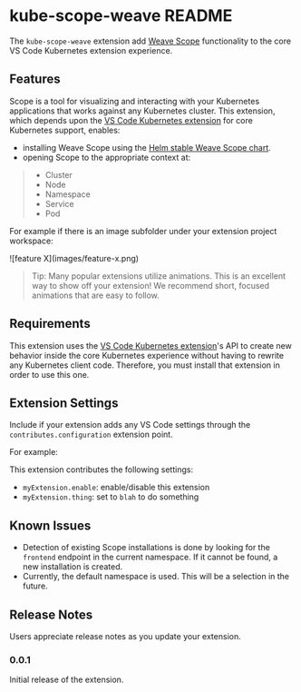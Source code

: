 # kube-scope-weave README

The `kube-scope-weave` extension add [Weave Scope](https://www.weave.works/oss/scope/) functionality to the core VS Code Kubernetes extension experience. 

## Features

Scope is a tool for visualizing and interacting with your Kubernetes applications that works against any Kubernetes cluster. This extension, which depends upon the [VS Code Kubernetes extension](https://marketplace.visualstudio.com/items?itemName=ms-kubernetes-tools.vscode-kubernetes-tools) for core Kubernetes support, enables:
- installing Weave Scope using the [Helm stable Weave Scope chart](https://hub.kubeapps.com/charts/stable/weave-scope).
- opening Scope to the appropriate context at:
>- Cluster
>- Node
>- Namespace
>- Service
>- Pod

For example if there is an image subfolder under your extension project workspace:

\!\[feature X\]\(images/feature-x.png\)

> Tip: Many popular extensions utilize animations. This is an excellent way to show off your extension! We recommend short, focused animations that are easy to follow.

## Requirements

This extension uses the [VS Code Kubernetes extension](https://marketplace.visualstudio.com/items?itemName=ms-kubernetes-tools.vscode-kubernetes-tools)'s API to create new behavior inside the core Kubernetes experience without having to rewrite any Kubernetes client code. Therefore, you must install that extension in order to use this one.

## Extension Settings

Include if your extension adds any VS Code settings through the `contributes.configuration` extension point.

For example:

This extension contributes the following settings:

* `myExtension.enable`: enable/disable this extension
* `myExtension.thing`: set to `blah` to do something

## Known Issues

- Detection of existing Scope installations is done by looking for the `frontend` endpoint in the current namespace. If it cannot be found, a new installation is created.
- Currently, the default namespace is used. This will be a selection in the future. 

## Release Notes

Users appreciate release notes as you update your extension.

### 0.0.1

Initial release of the extension.
